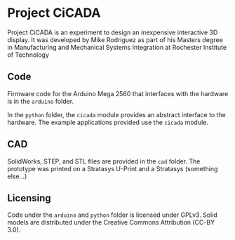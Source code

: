 # Project CiCADA

Project CiCADA is an experiment to design an inexpensive interactive 3D display.
It was developed by Mike Rodriguez as part of his Masters degree in Manufacturing
and Mechanical Systems Integration at Rochester Institute of Technology

## Code

Firmware code for the Arduino Mega 2560 that interfaces with the hardware is in
the `arduino` folder.

In the `python` folder, the `cicada` module provides an abstract interface to the
hardware.  The example applications provided use the `cicada` module.

## CAD

SolidWorks, STEP, and STL files are provided in the `cad` folder. The prototype
was printed on a Stratasys U-Print and a Stratasys (something else...)

## Licensing

Code under the `arduino` and `python` folder is licensed under GPLv3.
Solid models are distributed under the Creative Commons Attribution (CC-BY 3.0).
